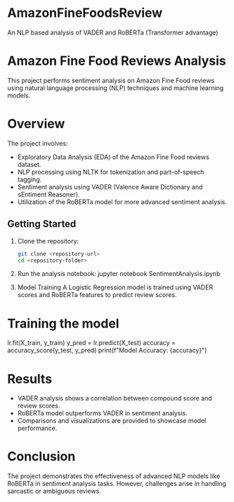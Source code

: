 # AmazonFineFoodsReview
An NLP based analysis of VADER and RoBERTa (Transformer advantage)

# Amazon Fine Food Reviews Analysis

This project performs sentiment analysis on Amazon Fine Food reviews using natural language processing (NLP) techniques and machine learning models.

# Overview
The project involves:
- Exploratory Data Analysis (EDA) of the Amazon Fine Food reviews dataset.
- NLP processing using NLTK for tokenization and part-of-speech tagging.
- Sentiment analysis using VADER (Valence Aware Dictionary and sEntiment Reasoner).
- Utilization of the RoBERTa model for more advanced sentiment analysis.

## Getting Started

1. Clone the repository:

   ```bash
   git clone <repository-url>
   cd <repository-folder>

2. Run the analysis notebook:
jupyter notebook SentimentAnalysis.ipynb

3. Model Training
A Logistic Regression model is trained using VADER scores and RoBERTa features to predict review scores.

# Training the model
lr.fit(X_train, y_train)
y_pred = lr.predict(X_test)
accuracy = accuracy_score(y_test, y_pred)
print(f"Model Accuracy: {accuracy}")

# Results
- VADER analysis shows a correlation between compound score and review scores.
- RoBERTa model outperforms VADER in sentiment analysis.
- Comparisons and visualizations are provided to showcase model performance.

# Conclusion
The project demonstrates the effectiveness of advanced NLP models like RoBERTa in sentiment analysis tasks. However, challenges arise in handling sarcastic or ambiguous reviews.
